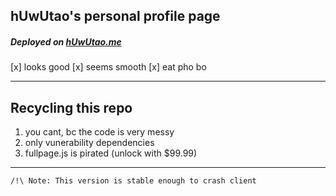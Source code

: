 ## hUwUtao's personal profile page
##### Deployed on [hUwUtao.me](https://huwutao.me)

[x] looks good
[x] seems smooth
[x] eat pho bo


------------

## Recycling this repo
1. you cant, bc the code is very messy
2. only vunerability dependencies
3. fullpage.js is pirated (unlock with $99.99)

------------
```
/!\ Note: This version is stable enough to crash client
```
